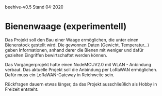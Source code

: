 beehive-v0.5
Stand 04-2020
# Bienenwaage (experimentell)

Das Projekt soll den Bau einer Waage ermöglichen, die unter einen Bienenstock gestellt wird.
Die gewonnen Daten (Gewicht, Temperatur...) geben Informationen, anhand derer die Bienen mit weniger und dafür gezielten Eingriffen bewirtschaftet werden können.

Das Vorgängerprojekt hatte einen NodeMCUV2.0 mit WLAN - Anbindung verbaut. Das aktuelle Projekt soll die Anbindung per LoRaWAN ermöglichen. Dafür muss ein LoRaWAN-Gateway in Reichweite sein. 

Rückfragen dauern etwas länger, da das Projekt ausschließlich als Hobby in Freizeit entsteht.
